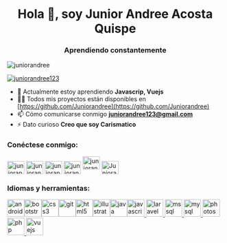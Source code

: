 
<h1 align = "center"> Hola 👋, soy Junior Andree Acosta Quispe </h1>
<h3 align = "center"> Aprendiendo constantemente </h3>

<p align="left"><img src="https://komarev.com/ghpvc/?username=juniorandree&label=Profile%20views&color=0e75b6&style=flat" alt="juniorandree"/></p>

<p align ="left"> <a href="https://twitter.com/juniorandree123" target="blank"> <img src ="https://img.shields.io/twitter/follow/juniorandree123?logo=twitter&style=for-the-badge" alt="juniorandree123"/></a></p>

- 🌱 Actualmente estoy aprendiendo **Javascrip, Vuejs**
- 👨‍💻 Todos mis proyectos están disponibles en [https://github.com/Juniorandree](https://github.com/Juniorandree)
- 📫 Cómo comunicarse conmigo **juniorandree123@gmail.com**
- ⚡ Dato curioso **Creo que soy Carismatico**

<h3 align = "left"> Conéctese conmigo: </h3>
<p align = "left">
<a href="https://twitter.com/juniorandree123" target="blank"><img align = "center" src ="https://cdn.jsdelivr.net/npm/simple-icons@3.0.1/icons/twitter.svg" alt ="juniorandree123" height="30" width="40"/></a>
<a href="https://linkedin.com/in/juniorandree123" target="blank"><img align ="center" src="https://cdn.jsdelivr.net/npm/simple-icons@3.0.1/icons/linkedin.svg" alt="juniorandree123" height ="30" width="40"/></a>
<a href="https://stackoverflow.com/users/juniorandree123" target="blank"><img align="center" src="https://cdn.jsdelivr.net/npm/simple-icons@3.0.1/icons/stackoverflow.svg" alt="juniorandree123" height="30" width="40"/></a>
<a href="https://fb.com/juniorandree123" target="blank"> <img align = "center" src = "https://cdn.jsdelivr.net/npm/simple-icons@3.0.1/icons/facebook.svg" alt="juniorandree123" height ="30" width="40"/></a>
<a href="https://instagram.com/juniorandree123" target="blank"> <img align="centro" src="https://cdn.jsdelivr.net/npm/simple-icons@3.0.1/icons/instagram.svg" alt="juniorandree123" height="30" width="40"/></a>
<a href="https://discord.gg/Juniorandree" target="blank"><img align="center" src="https://cdn.jsdelivr.net/npm/simple-icons@3.0.1/icons/discord.svg" alt="Juniorandree" height="30" width="40"/></a>
</p>
<h3 align="left"> Idiomas y herramientas: </h3>

<p align="left"><a href="https://developer.android.com" target="blank"><img src="https://devicons.github.io/devicon/devicon.git/icons/android/android-original-wordmark.svg" alt="android" width="40" height="40"/></a><a href="https://getbootstrap.com" target="blank"><img src="https://devicons.github.io/devicon/devicon.git/icons/bootstrap/bootstrap-plain.svg" alt="bootstrap" width="40" height="40"/></a><a href="https://www.w3schools.com/css/" target="blank"><img src="https://devicons.github.io/devicon/devicon.git/icons/css3/css3-original-wordmark.svg" alt="css3" width="40" height="40"/></a><a href="https://git-scm.com/" target="blank"><img src="https://www.vectorlogo.zone/logos/git-scm/git-scm-icon.svg" alt="git" width="40" height="40"/></a><a href="https://www.w3.org/html/" target="blank"><img src="https://devicons.github.io/devicon/devicon.git/icons/html5/html5-original-wordmark.svg" alt="html5" width="40" height="40"/></a><a href="https://www.adobe.com/in/products/illustrator.html" target="blank"><img src="https://www.vectorlogo.zone/logos/adobe_illustrator/adobe_illustrator-icon.svg" alt="illustrator" width="40" height="40"/></a><a href="https://www.java.com" target="blank"><img src="https://devicons.github.io/devicon/devicon.git/icons/java/java-original-wordmark.svg" alt="java" width="40" height="40"/></a><a href="https://developer.mozilla.org/en-US/docs/Web/JavaScript" target="blank"><img src=" https://devicons.github.io/devicon/devicon.git/icons/javascript/javascript-original.svg "alt =" javascript" width="40" height="40"/> </a> <a href="https://laravel.com/" target="blank"> <img src="https://devicons.github.io/devicon/devicon.git/icons/laravel/laravel-plain-wordmark.svg" alt="laravel" width="40" height="40"/> </a> <a href="https://www.microsoft.com/en-us/sql-server" target="blank"> <img src="https://cdn.worldvectorlogo.com/logos/microsoft-sql-server.svg" alt="mssql" width="40" height="40"/> </a> <a href="https://www.mysql.com/" target="blank"> <img src="https://devicons.github.io/devicon/devicon.git/icons/mysql/mysql-original-wordmark.svg" alt="mysql" width="40" altura="40"/> </a> <a href="https://www.photoshop.com/en" target="blank"> <img src="https://devicons.github.io/devicon/devicon.git/icons/photoshop/photoshop-plain.svg" alt="photoshop" width="40" height="40"/> </a> <a href="https://www.php.net" target="blank"> <img src="https://devicons.github.io/devicon/devicon.git/icons/php/php-original.svg" alt="php" width="40" height="40"/></a><a href="https://vuejs.org/" target="blank"> <img src="https://devicons.github.io/devicon/devicon.git/icons/vuejs/vuejs-original-wordmark.svg" alt="vuejs" width="40" height="40"/></a></p>
